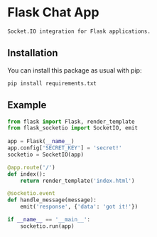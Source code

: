 Flask Chat App
==============
    Socket.IO integration for Flask applications.

Installation
------------

You can install this package as usual with pip:

    pip install requirements.txt

Example
-------

```py
from flask import Flask, render_template
from flask_socketio import SocketIO, emit
    
app = Flask(__name__)
app.config['SECRET_KEY'] = 'secret!'
socketio = SocketIO(app)

@app.route('/')
def index():
    return render_template('index.html')

@socketio.event
def handle_message(message):
    emit('response', {'data': 'got it!'})

if __name__ == '__main__':
    socketio.run(app)
```
